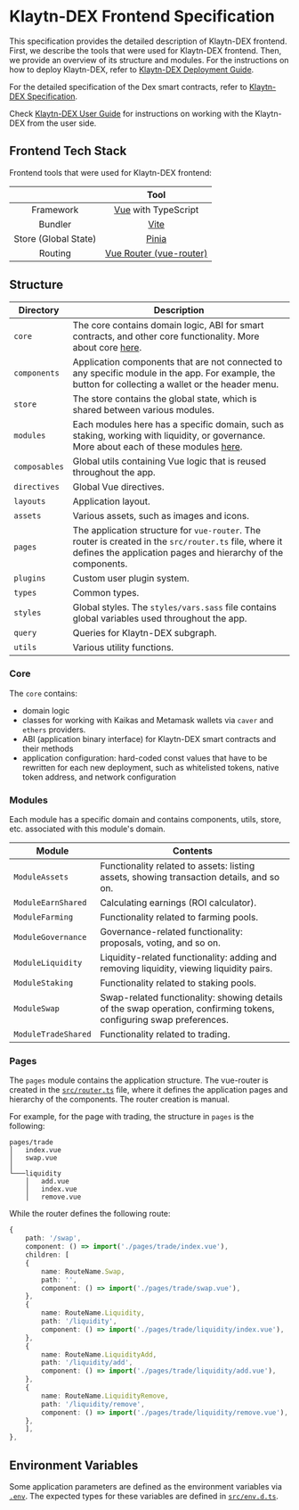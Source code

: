 # Klaytn-DEX Frontend Specification

This specification provides the detailed description of Klaytn-DEX frontend. First, we describe the tools that were used for Klaytn-DEX frontend. Then, we provide an overview of its structure and modules. For the instructions on how to deploy Klaytn-DEX, refer to [Klaytn-DEX Deployment Guide](./deploy.md).

For the detailed specification of the Dex smart contracts, refer to [Klaytn-DEX Specification](https://github.com/soramitsu/klaytn-dex-contracts/blob/develop/docs/dex-specification.md).

Check [Klaytn-DEX User Guide](guide.md) for instructions on working with the Klaytn-DEX from the user side.

## Frontend Tech Stack

Frontend tools that were used for Klaytn-DEX frontend:

|                      |                         Tool                         |
| :------------------: | :--------------------------------------------------: |
|      Framework       |      [Vue](https://vuejs.org/) with TypeScript       |
|       Bundler        |             [Vite](https://vitejs.dev/)              |
| Store (Global State) |          [Pinia](https://pinia.vuejs.org/)           |
|       Routing        | [Vue Router (vue-router)](https://router.vuejs.org/) |

## Structure

| Directory     | Description                                                                                                                                                            |
| ------------- | ---------------------------------------------------------------------------------------------------------------------------------------------------------------------- |
| `core`        | The core contains domain logic, ABI for smart contracts, and other core functionality. More about core [here](#core).                                                  |
| `components`  | Application components that are not connected to any specific module in the app. For example, the button for collecting a wallet or the header menu.                   |
| `store`       | The store contains the global state, which is shared between various modules.                                                                                          |
| `modules`     | Each modules here has a specific domain, such as staking, working with liquidity, or governance. More about each of these modules [here](#modules).                    |
| `composables` | Global utils containing Vue logic that is reused throughout the app.                                                                                                   |
| `directives`  | Global Vue directives.                                                                                                                                                 |
| `layouts`     | Application layout.                                                                                                                                                    |
| `assets`      | Various assets, such as images and icons.                                                                                                                              |
| `pages`       | The application structure for `vue-router`. The router is created in the `src/router.ts` file, where it defines the application pages and hierarchy of the components. |
| `plugins`     | Custom user plugin system.                                                                                                                                             |
| `types`       | Common types.                                                                                                                                                          |
| `styles`      | Global styles. The `styles/vars.sass` file contains global variables used throughout the app.                                                                          |
| `query`       | Queries for Klaytn-DEX subgraph.                                                                                                                                       |
| `utils`       | Various utility functions.                                                                                                                                             |

### Core

The `core` contains:

- domain logic
- classes for working with Kaikas and Metamask wallets via `caver` and `ethers` providers.
- ABI (application binary interface) for Klaytn-DEX smart contracts and their methods
- application configuration: hard-coded const values that have to be rewritten for each new deployment, such as whitelisted tokens, native token address, and network configuration

### Modules

Each module has a specific domain and contains components, utils, store, etc. associated with this module's domain.

| Module              | Contents                                                                                                            |
| ------------------- | ------------------------------------------------------------------------------------------------------------------- |
| `ModuleAssets`      | Functionality related to assets: listing assets, showing transaction details, and so on.                            |
| `ModuleEarnShared`  | Calculating earnings (ROI calculator).                                                                              |
| `ModuleFarming`     | Functionality related to farming pools.                                                                             |
| `ModuleGovernance`  | Governance-related functionality: proposals, voting, and so on.                                                     |
| `ModuleLiquidity`   | Liquidity-related functionality: adding and removing liquidity, viewing liquidity pairs.                            |
| `ModuleStaking`     | Functionality related to staking pools.                                                                             |
| `ModuleSwap`        | Swap-related functionality: showing details of the swap operation, confirming tokens, configuring swap preferences. |
| `ModuleTradeShared` | Functionality related to trading.                                                                                   |

### Pages

The `pages` module contains the application structure. The vue-router is created in the [`src/router.ts`](../src/router.ts) file, where it defines the application pages and hierarchy of the components. The router creation is manual.

For example, for the page with trading, the structure in `pages` is the following:

```
pages/trade
│   index.vue
│   swap.vue    
│
└───liquidity
    │   add.vue
    │   index.vue
    │   remove.vue

```
While the router defines the following route:

```ts
{
    path: '/swap',
    component: () => import('./pages/trade/index.vue'),
    children: [
    {
        name: RouteName.Swap,
        path: '',
        component: () => import('./pages/trade/swap.vue'),
    },
    {
        name: RouteName.Liquidity,
        path: '/liquidity',
        component: () => import('./pages/trade/liquidity/index.vue'),
    },
    {
        name: RouteName.LiquidityAdd,
        path: '/liquidity/add',
        component: () => import('./pages/trade/liquidity/add.vue'),
    },
    {
        name: RouteName.LiquidityRemove,
        path: '/liquidity/remove',
        component: () => import('./pages/trade/liquidity/remove.vue'),
    },
    ],
},
```

## Environment Variables

Some application parameters are defined as the environment variables via [`.env`](../.env). The expected types for these variables are defined in [`src/env.d.ts`](../src/env.d.ts).
